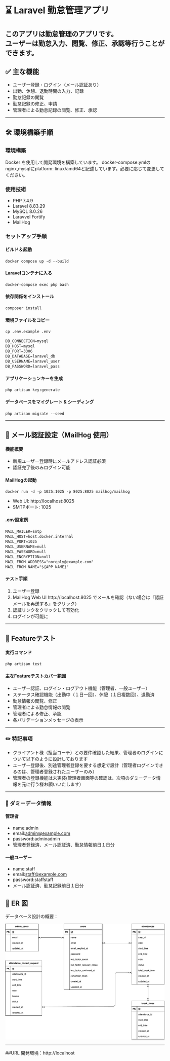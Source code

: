 # ⌛️ Laravel 勤怠管理アプリ

このアプリは勤怠管理のアプリです。  
ユーザーは勤怠入力、閲覧、修正、承認等行うことができます。
---
## ✅ 主な機能

- ユーザー登録・ログイン（メール認証あり）
- 出勤、休憩、退勤時間の入力、記録
- 勤怠記録の閲覧
- 勤怠記録の修正、申請
- 管理者による勤怠記録の閲覧、修正、承認

---

## 🛠 環境構築手順
### 環境構築

Docker を使用して開発環境を構築しています。
docker-compose.ymlのnginx,mysqlにplatform: linux/amd64と記述しています。必要に応じて変更してください。

### 使用技術
- PHP 7.4.9 
- Laravel 8.83.29 
- MySQL 8.0.26 
- Laravvel Fortify
- MailHog

### セットアップ手順

#### ビルド＆起動
```
docker compose up -d --build
```

#### Laravelコンテナに入る
```
docker-compose exec php bash
```

#### 依存関係をインストール
```
composer install
```

#### 環境ファイルをコピー
```
cp .env.example .env
```
```
DB_CONNECTION=mysql
DB_HOST=mysql
DB_PORT=3306
DB_DATABASE=laravel_db
DB_USERNAME=laravel_user
DB_PASSWORD=laravel_pass
```
#### アプリケーションキーを生成
```
php artisan key:generate
```
#### データベースをマイグレート & シーディング
```
php artisan migrate --seed
```
---
## 📧 メール認証設定（MailHog 使用）
#### 機能概要
- 新規ユーザー登録時にメールアドレス認証必須
- 認証完了後のみログイン可能
#### MailHogの起動
```
docker run -d -p 1025:1025 -p 8025:8025 mailhog/mailhog
```
- Web UI: http://localhost:8025
- SMTPポート: 1025
#### .env設定例
```
MAIL_MAILER=smtp
MAIL_HOST=host.docker.internal
MAIL_PORT=1025
MAIL_USERNAME=null
MAIL_PASSWORD=null
MAIL_ENCRYPTION=null
MAIL_FROM_ADDRESS="noreply@example.com"
MAIL_FROM_NAME="${APP_NAME}"
```
#### テスト手順
1.	ユーザー登録
2.	MailHog Web UI http://localhost:8025 でメールを確認（ない場合は『認証メールを再送する』をクリック）
4.	認証リンクをクリックして有効化
5.	ログインが可能に
---
## 🧪 Featureテスト
#### 実行コマンド
```
php artisan test
```
#### 主なFeatureテストカバー範囲
-	ユーザー認証、ログイン・ログアウト機能（管理者、一般ユーザー）
-	ステータス確認機能（出勤中（１日一回）、休憩（１日複数回）、退勤済
-	勤怠情報の閲覧、修正
-	管理者による勤怠情報の閲覧
-	管理者による修正、承認
-	各バリデーションメッセージの表示
 ---
### ✏️ 特記事項
- クライアント様（担当コーチ）との要件確認した結果、管理者のログインについて以下のように設計しております
- ユーザー登録後、別途管理者登録を要する想定で設計（管理者ログインできるのは、管理者登録されたユーザーのみ）
- 管理者の登録機能は未実装(管理者画面等の確認は、次項のダミーデータ情報を元に行う様お願いいたします）
 --- 
### 👤 ダミーデータ情報
#### 管理者
- name:admin
- email:admin@example.com
- password:adminadmin
- 管理者登録済、メール認証済、勤怠情報前日１日分
#### 一般ユーザー
- name:staff
- email:staff@example.com
- password:staffstaff
- メール認証済、勤怠記録前日１日分

## 📸 ER 図

データベース設計の概要：

![ER図](./ER.drawio.png)

---
##URL
開発環境：http://localhost

